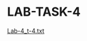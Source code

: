 # LAB-TASK-4
[Lab-4_t-4.txt](https://github.com/ConsTANTAyush/LAB-TASK-4/files/10501165/Lab-4_t-4.txt)
